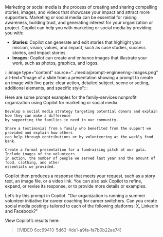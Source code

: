 Marketing or social media is the process of creating and sharing compelling stories, images, and videos that showcase your impact and attract more supporters. Marketing or social media can be essential for raising awareness, building trust, and generating interest for your organization or project. Copilot can help you with marketing or social media by providing you with: 

- **Stories**: Copilot can generate and edit stories that highlight your mission, vision, values, and impact, such as case studies, success stories, and impact stories.
- **Images**: Copilot can create and enhance images that illustrate your work, such as photos, graphics, and logos.

:::image type="content" source="../media/prompt-engineering-images.png" alt-text="Image of a slide from a presentation showing a prompt to create an image with five parts: clear action, detailed subject, scene or setting, additional elements, and specific style":::

Here are some prompt examples for the family-services nonprofit organization using Copilot for marketing or social media:

```
Develop a social media strategy targeting potential donors and explain how they can make a difference 
by supporting the families in need in our community. 
```

```
Share a testimonial from a family who benefited from the support we provided and explain how others 
can help through contributions or by volunteering at the weekly food bank. 
```

```
Create a formal presentation for a fundraising pitch at our gala. Include images of the volunteers 
in action, the number of people we served last year and the amount of food, clothing, and other 
essentials we provided. 
```

Copilot then produces a response that meets your request, such as a story text, an image file, or a video link. You can also ask Copilot to refine, expand, or revise its response, or to provide more details or examples.

Let’s try this prompt in Copilot. "Our organization is running a summer volunteer initiative for career coaching for career switchers. Can you create social media postings tailored to each of the following platforms: X, LinkedIn and Facebook?"

View Copilot’s results here:

>[!VIDEO 6cc69410-5d63-4de1-a9fa-fa7b0b22ee74]
